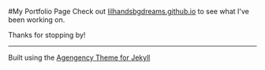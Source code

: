 #My Portfolio Page
Check out [lilhandsbgdreams.github.io](https://lilhandsbgdreams.github.io/) to see what I've been working on.

Thanks for stopping by!

---
Built using the [Agengency Theme for Jekyll](https://github.com/y7kim/agency-jekyll-theme)
